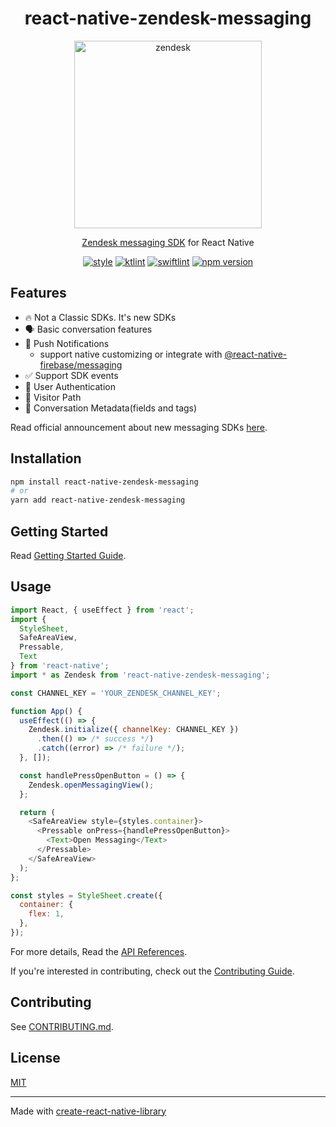 <div align="center">

  # react-native-zendesk-messaging

  <img width="300" alt="zendesk" src="https://user-images.githubusercontent.com/26512984/207395088-5b4bd509-c68e-4cd0-9c98-0162f23ff713.png">

  [Zendesk messaging SDK](https://developer.zendesk.com/documentation/zendesk-web-widget-sdks) for React Native

  [![style](https://img.shields.io/badge/vercel%20code--style-000000?logo=vercel&logoColor=white)](https://github.com/vercel/style-guide)
  [![ktlint](https://img.shields.io/badge/ktlint%20code--style-%E2%9D%A4-FF4081)](https://pinterest.github.io/ktlint)
  [![swiftlint](https://img.shields.io/badge/swiftlint%20code--style-%E2%9D%A4-51A0D5)](https://github.com/realm/SwiftLint)
  [![npm version](https://badge.fury.io/js/react-native-zendesk-messaging.svg)](https://badge.fury.io/js/react-native-zendesk-messaging)

</div>

## Features

- 🔥 Not a Classic SDKs. It's new SDKs
- 🗣️ Basic conversation features
- 🔔 Push Notifications
  - support native customizing or integrate with [@react-native-firebase/messaging](https://rnfirebase.io/reference/messaging)
- ✅ Support SDK events
- 🔑 User Authentication
- 🚗 Visitor Path
- 📝 Conversation Metadata(fields and tags)

Read official announcement about new messaging SDKs [here](https://support.zendesk.com/hc/en-us/articles/4408882490778).

## Installation

```sh
npm install react-native-zendesk-messaging
# or
yarn add react-native-zendesk-messaging
```

## Getting Started

Read [Getting Started Guide](./docs/getting-started.md).

## Usage

```js
import React, { useEffect } from 'react';
import {
  StyleSheet,
  SafeAreaView,
  Pressable,
  Text
} from 'react-native';
import * as Zendesk from 'react-native-zendesk-messaging';

const CHANNEL_KEY = 'YOUR_ZENDESK_CHANNEL_KEY';

function App() {
  useEffect(() => {
    Zendesk.initialize({ channelKey: CHANNEL_KEY })
      .then(() => /* success */)
      .catch((error) => /* failure */);
  }, []);

  const handlePressOpenButton = () => {
    Zendesk.openMessagingView();
  };

  return (
    <SafeAreaView style={styles.container}>
      <Pressable onPress={handlePressOpenButton}>
        <Text>Open Messaging</Text>
      </Pressable>
    </SafeAreaView>
  );
};

const styles = StyleSheet.create({
  container: {
    flex: 1,
  },
});
```

For more details, Read the [API References](./docs/apis.md).

If you're interested in contributing, check out the [Contributing Guide](CONTRIBUTING.md).

## Contributing

See [CONTRIBUTING.md](CONTRIBUTING.md).

## License

[MIT](./LICENSE)

---

Made with [create-react-native-library](https://github.com/callstack/react-native-builder-bob)
